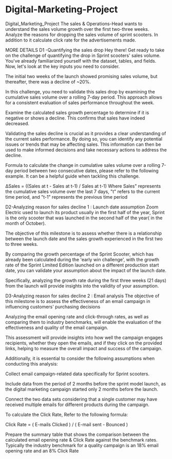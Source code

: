 # Digital-Marketing-Project
Digital_Marketing_Project
The sales & Operations-Head wants to understand the sales volume growth over the first two-three weeks. Analyze the reasons for dropping the sales volume of sprint scooters. In addition to it calculate click rate for the advertisements made.

MORE DETAILS D1 -Quantifying the sales drop Hey there! Get ready to take on the challenge of quantifying the drop in Sprint scooters' sales volume. You've already familiarized yourself with the dataset, tables, and fields. Now, let's look at the key inputs you need to consider.

The initial two weeks of the launch showed promising sales volume, but thereafter, there was a decline of ~20%.

In this challenge, you need to validate this sales drop by examining the cumulative sales volume over a rolling 7-day period. This approach allows for a consistent evaluation of sales performance throughout the week.

Examine the calculated sales growth percentage to determine if it is negative or shows a decline. This confirms that sales have indeed decreased.

Validating the sales decline is crucial as it provides a clear understanding of the current sales performance. By doing so, you can identify any potential issues or trends that may be affecting sales. This information can then be used to make informed decisions and take necessary actions to address the decline.

Formula to calculate the change in cumulative sales volume over a rolling 7-day period between two consecutive dates, please refer to the following example. It can be a helpful guide when tackling this challenge.

ΔSales = ((Sales at t - Sales at t-1) / Sales at t-1) Where Sales" represents the cumulative sales volume over the last 7 days, "t" refers to the current time period, and "t-1" represents the previous time period

D2-Analyzing reason for sales decline 1 : Launch date assumption Zoom Electric used to launch its product usually in the first half of the year, Sprint is the only scooter that was launched in the second half of the year( in the month of October).

The objective of this milestone is to assess whether there is a relationship between the launch date and the sales growth experienced in the first two to three weeks.

By comparing the growth percentage of the Sprint Scooter, which has already been calculated during the 'early win challenge', with the growth rate of the Sprint Limited Edition launched on a different production start date, you can validate your assumption about the impact of the launch date.

Specifically, analyzing the growth rate during the first three weeks (21 days) from the launch will provide insights into the validity of your assumption.

D3-Analyzing reason for sales decline 2 : Email analysis The objective of this milestone is to assess the effectiveness of an email campaign in influencing customers' purchasing decisions

Analyzing the email opening rate and click-through rates, as well as comparing them to industry benchmarks, will enable the evaluation of the effectiveness and quality of the email campaign.

This assessment will provide insights into how well the campaign engages recipients, whether they open the emails, and if they click on the provided links, helping to measure the overall impact and success of the campaign.

Additionally, it is essential to consider the following assumptions when conducting this analysis:

Collect email campaign-related data specifically for Sprint scooters.

Include data from the period of 2 months before the sprint model launch, as the digital marketing campaign started only 2 months before the launch.

Connect the two data sets considering that a single customer may have received multiple emails for different products during the campaign.

To calculate the Click Rate, Refer to the following formula:

Click Rate = ( E-mails Clicked ) / ( E-mail sent - Bounced )

Prepare the summary table that shows the comparison between the calculated email opening rate & Click Rate against the benchmark rates. Typically the industry benchmark for a quality campaign is an 18% email opening rate and an 8% Click Rate
